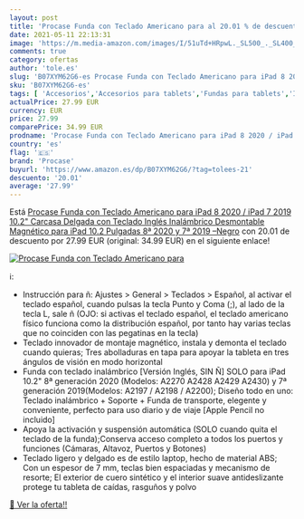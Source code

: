 ```yaml
---
layout: post
title: 'Procase Funda con Teclado Americano para al 20.01 % de descuento'
date: 2021-05-11 22:13:31
image: 'https://m.media-amazon.com/images/I/51uTd+HRpwL._SL500_._SL400_.jpg'
comments: true
category: ofertas
author: 'tole.es'
slug: 'B07XYM62G6-es Procase Funda con Teclado Americano para iPad 8 2020 /...'
sku: 'B07XYM62G6-es'
tags: [ 'Accesorios','Accesorios para tablets','Fundas para tablets','Informática','ipad','procase', ]
actualPrice: 27.99 EUR
currency: EUR
price: 27.99
comparePrice: 34.99 EUR
prodname: 'Procase Funda con Teclado Americano para iPad 8 2020 / iPad 7 2019 10.2"  Carcasa Delgada con Teclado Inglés Inalámbrico Desmontable Magnético para iPad 10.2 Pulgadas 8ª 2020 y 7ª 2019 –Negro'
country: 'es'
flag: '🇪🇸'
brand: 'Procase'
buyurl: 'https://www.amazon.es/dp/B07XYM62G6/?tag=tolees-21'
descuento: '20.01'
average: '27.99'
---
```


Está [Procase Funda con Teclado Americano para iPad 8 2020 / iPad 7 2019 10.2"  Carcasa Delgada con Teclado Inglés Inalámbrico Desmontable Magnético para iPad 10.2 Pulgadas 8ª 2020 y 7ª 2019 –Negro](https://www.amazon.es/dp/B07XYM62G6/?tag=tolees-21) con 20.01 de descuento por 27.99 EUR (original: 34.99 EUR) en el siguiente enlace!

[![Procase Funda con Teclado Americano para](https://m.media-amazon.com/images/I/51uTd+HRpwL._SL500_._SL400_.jpg)](https://www.amazon.es/dp/B07XYM62G6/?tag=tolees-21)

ℹ️:

- Instrucción para ñ: Ajustes > General > Teclados > Español, al activar el teclado español, cuando pulsas la tecla Punto y Coma (;), al lado de la tecla L, sale ñ (OJO: si activas el teclado español, el teclado americano físico funciona como la distribución español, por tanto hay varias teclas que no coinciden con las pegatinas en la tecla)
- Teclado innovador de montaje magnético, instala y demonta el teclado cuando quieras; Tres abolladuras en tapa para apoyar la tableta en tres ángulos de visión en modo horizontal
- Funda con teclado inalámbrico [Versión Inglés, SIN Ñ] SOLO para iPad 10.2" 8ª generación 2020 (Modelos: A2270 A2428 A2429 A2430) y 7ª generación 2019(Modelos: A2197 / A2198 / A2200); Diseño todo en uno: Teclado inalámbrico + Soporte + Funda de transporte, elegente y conveniente, perfecto para uso diario y de viaje [Apple Pencil no incluido]
- Apoya la activación y suspensión automática (SOLO cuando quita el teclado de la funda);Conserva acceso completo a todos los puertos y funciones (Cámaras, Altavoz, Puertos y Botones)
- Teclado ligero y delgado es de estilo laptop, hecho de material ABS; Con un espesor de 7 mm, teclas bien espaciadas y mecanismo de resorte; El exterior de cuero sintético y el interior suave antideslizante protege tu tableta de caídas, rasguños y polvo

[🛒 Ver la oferta!!](https://www.amazon.es/dp/B07XYM62G6/?tag=tolees-21)
